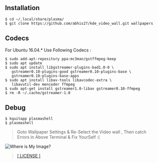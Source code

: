 Installation
-
```
$ cd ~/.local/share/plasma/
$ git clone https://github.com/abhis27/kde_video_wall.git wallpapers
```

Codecs
-

For Ubuntu 16.04.* Use Following Codecs :  
```
$ sudo add-apt-repository ppa:mc3man/gstffmpeg-keep
$ sudo apt update
$ sudo apt install libgstreamer-plugins-bad1.0-0 \
   gstreamer0.10-plugins-good gstreamer0.10-plugins-base \
   gstreamer0.10-plugins-base-apps
$ sudo apt install libav-tools libavcodec-extra \
   libavutil-dev mencoder ffmpeg
$ sudo apt-get install gstreamer1.0-libav gstreamer0.10-ffmpeg
$ rm -R ~/.cache/gstreamer-1.0
```

Debug
-
```
$ kquitapp plasmashell
$ plasmashell
```
> Goto Wallpaper Settings & Re-Select the Video wall , Then catch Errors in Above Terminal & Fix YourSelf  :(

![Where is My Image?](http://orig14.deviantart.net/4454/f/2017/089/1/9/screenshot_by_abhis27-db40q6e.jpg)
> [[ LICENSE ]](http://www.wtfpl.net/txt/copying/)
